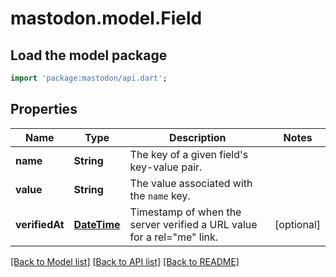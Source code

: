 # mastodon.model.Field

## Load the model package
```dart
import 'package:mastodon/api.dart';
```

## Properties
Name | Type | Description | Notes
------------ | ------------- | ------------- | -------------
**name** | **String** | The key of a given field's key-value pair. | 
**value** | **String** | The value associated with the `name` key. | 
**verifiedAt** | [**DateTime**](DateTime.md) | Timestamp of when the server verified a URL value for a rel=\"me\" link. | [optional] 

[[Back to Model list]](../README.md#documentation-for-models) [[Back to API list]](../README.md#documentation-for-api-endpoints) [[Back to README]](../README.md)


